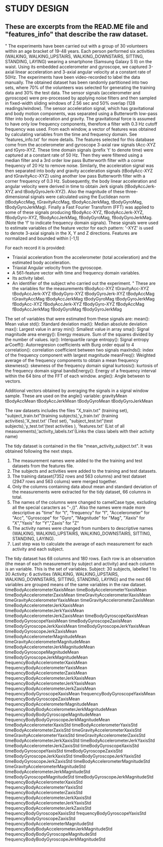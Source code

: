 # STUDY DESIGN
## These are excerpts from the READ.ME file and "features_info" that describe the raw dataset.
"
The experiments have been carried out with a group of 30 volunteers within an age bracket of 19-48 years. Each person performed six activities (WALKING, WALKING_UPSTAIRS, WALKING_DOWNSTAIRS, SITTING, STANDING, LAYING) wearing a smartphone (Samsung Galaxy S II) on the waist. Using its embedded accelerometer and gyroscope, we captured 3-axial linear acceleration and 3-axial angular velocity at a constant rate of 50Hz. The experiments have been video-recorded to label the data manually. The obtained dataset has been randomly partitioned into two sets, where 70% of the volunteers was selected for generating the training data and 30% the test data. 
The sensor signals (accelerometer and gyroscope) were pre-processed by applying noise filters and then sampled in fixed-width sliding windows of 2.56 sec and 50% overlap (128 readings/window). The sensor acceleration signal, which has gravitational and body motion components, was separated using a Butterworth low-pass filter into body acceleration and gravity. The gravitational force is assumed to have only low frequency components, therefore a filter with 0.3 Hz cutoff frequency was used. From each window, a vector of features was obtained by calculating variables from the time and frequency domain. See 'features_info.txt' for more details. 
The features selected for this database come from the accelerometer and gyroscope 3-axial raw signals tAcc-XYZ and tGyro-XYZ. These time domain signals (prefix 't' to denote time) were captured at a constant rate of 50 Hz. Then they were filtered using a median filter and a 3rd order low pass Butterworth filter with a corner frequency of 20 Hz to remove noise. Similarly, the acceleration signal was then separated into body and gravity acceleration signals (tBodyAcc-XYZ and tGravityAcc-XYZ) using another low pass Butterworth filter with a corner frequency of 0.3 Hz. 
Subsequently, the body linear acceleration and angular velocity were derived in time to obtain Jerk signals (tBodyAccJerk-XYZ and tBodyGyroJerk-XYZ). Also the magnitude of these three-dimensional signals were calculated using the Euclidean norm (tBodyAccMag, tGravityAccMag, tBodyAccJerkMag, tBodyGyroMag, tBodyGyroJerkMag). 
Finally a Fast Fourier Transform (FFT) was applied to some of these signals producing fBodyAcc-XYZ, fBodyAccJerk-XYZ, fBodyGyro-XYZ, fBodyAccJerkMag, fBodyGyroMag, fBodyGyroJerkMag. (Note the 'f' to indicate frequency domain signals). 
These signals were used to estimate variables of the feature vector for each pattern:  '-XYZ' is used to denote 3-axial signals in the X, Y and Z directions.
Features are normalized and bounded within [-1,1]

For each record it is provided:
- Triaxial acceleration from the accelerometer (total acceleration) and the estimated body acceleration.
- Triaxial Angular velocity from the gyroscope. 
- A 561-feature vector with time and frequency domain variables. 
- Its activity label. 
- An identifier of the subject who carried out the experiment.
"
These are the variables for the measurements
tBodyAcc-XYZ
tGravityAcc-XYZ
tBodyAccJerk-XYZ
tBodyGyro-XYZ
tBodyGyroJerk-XYZ
tBodyAccMag
tGravityAccMag
tBodyAccJerkMag
tBodyGyroMag
tBodyGyroJerkMag
fBodyAcc-XYZ
fBodyAccJerk-XYZ
fBodyGyro-XYZ
fBodyAccMag
fBodyAccJerkMag
fBodyGyroMag
fBodyGyroJerkMag

The set of variables that were estimated from these signals are: 
mean(): Mean value
std(): Standard deviation
mad(): Median absolute deviation 
max(): Largest value in array
min(): Smallest value in array
sma(): Signal magnitude area
energy(): Energy measure. Sum of the squares divided by the number of values. 
iqr(): Interquartile range 
entropy(): Signal entropy
arCoeff(): Autorregresion coefficients with Burg order equal to 4
correlation(): correlation coefficient between two signals
maxInds(): index of the frequency component with largest magnitude
meanFreq(): Weighted average of the frequency components to obtain a mean frequency
skewness(): skewness of the frequency domain signal 
kurtosis(): kurtosis of the frequency domain signal 
bandsEnergy(): Energy of a frequency interval within the 64 bins of the FFT of each window.
angle(): Angle between to vectors.

Additional vectors obtained by averaging the signals in a signal window sample. These are used on the angle() variable:
gravityMean
tBodyAccMean
tBodyAccJerkMean
tBodyGyroMean
tBodyGyroJerkMean


The raw datasets includes the files "X_train.txt" (training set), "subject_train.txt"(training subjects),'y_train.txt' (training activities),'X_test.txt' (Test set), "subject_test.txt"(test subjects),'y_test.txt'(test activities ), 'features.txt' (List of all measurements),'activity_labels.txt'(Links the class labels with their activity name)

The tidy dataset is contained in the file "mean_activity_subject.txt". It was  obtained following the next steps.
1. The measurement names were added to the the training and test datasets from the features file.
2. The subjects and activities were added to the training and test datasets. 
3. The training dataset(7352 rows and 563 columns) and test dataset (2947 rows and 563 colums) were merged together.
4. Only the columns containing data about mean and standard deviation of the measurements were extracted for the tidy dataset, 66 columns in total.
5. The names of the columns were changed to camelCase type, excluding all the special caracters as "-,()". 
   Also the names were made more descriptive as "time" for "t", "frequency" for "f", "Accelerometer" for "Acc", "Gyroscope" for "Gyro", "Magnitude" for "Mag", "Xaxis" for "X","Yaxis" for "Y","Zaxis" for "Z"
6. The activity names were changed from numbers to descriptive names (WALKING, WALKING_UPSTAIRS, WALKING_DOWNSTAIRS, SITTING, STANDING, LAYING).
7. Last step was to calculate the average of each measurement for each activity and each subject.

The tidy dataset has 68 columns and 180 rows. Each row is an observation (the mean of each measurement by subject and activity) and each column is an variable.
This is the set of variables.
Subject: 30 subjects, labelled 1 to 30
Activity: 6 activities (WALKING, WALKING_UPSTAIRS, WALKING_DOWNSTAIRS, SITTING, STANDING, LAYING)
and the next 66 variables are grouped means of the same variables in the raw dataset.
timeBodyAccelerometerXaxisMean
timeBodyAccelerometerYaxisMean
timeBodyAccelerometerZaxisMean
timeGravityAccelerometerXaxisMean
timeGravityAccelerometerYaxisMean
timeGravityAccelerometerZaxisMean
timeBodyAccelerometerJerkXaxisMean
timeBodyAccelerometerJerkYaxisMean
timeBodyAccelerometerJerkZaxisMean
timeBodyGyroscopeXaxisMean
timeBodyGyroscopeYaxisMean
timeBodyGyroscopeZaxisMean
timeBodyGyroscopeJerkXaxisMean
timeBodyGyroscopeJerkYaxisMean
timeBodyGyroscopeJerkZaxisMean
timeBodyAccelerometerMagnitudeMean
timeGravityAccelerometerMagnitudeMean
timeBodyAccelerometerJerkMagnitudeMean
timeBodyGyroscopeMagnitudeMean
timeBodyGyroscopeJerkMagnitudeMean
frequencyBodyAccelerometerXaxisMean
frequencyBodyAccelerometerYaxisMean
frequencyBodyAccelerometerZaxisMean
frequencyBodyAccelerometerJerkXaxisMean
frequencyBodyAccelerometerJerkYaxisMean
frequencyBodyAccelerometerJerkZaxisMean
frequencyBodyGyroscopeXaxisMean
frequencyBodyGyroscopeYaxisMean
frequencyBodyGyroscopeZaxisMean
frequencyBodyAccelerometerMagnitudeMean
frequencyBodyBodyAccelerometerJerkMagnitudeMean
frequencyBodyBodyGyroscopeMagnitudeMean
frequencyBodyBodyGyroscopeJerkMagnitudeMean
timeBodyAccelerometerXaxisStd
timeBodyAccelerometerYaxisStd
timeBodyAccelerometerZaxisStd
timeGravityAccelerometerXaxisStd
timeGravityAccelerometerYaxisStd
timeGravityAccelerometerZaxisStd
timeBodyAccelerometerJerkXaxisStd
timeBodyAccelerometerJerkYaxisStd
timeBodyAccelerometerJerkZaxisStd
timeBodyGyroscopeXaxisStd
timeBodyGyroscopeYaxisStd
timeBodyGyroscopeZaxisStd
timeBodyGyroscopeJerkXaxisStd
timeBodyGyroscopeJerkYaxisStd
timeBodyGyroscopeJerkZaxisStd
timeBodyAccelerometerMagnitudeStd
timeGravityAccelerometerMagnitudeStd
timeBodyAccelerometerJerkMagnitudeStd
timeBodyGyroscopeMagnitudeStd
timeBodyGyroscopeJerkMagnitudeStd
frequencyBodyAccelerometerXaxisStd
frequencyBodyAccelerometerYaxisStd
frequencyBodyAccelerometerZaxisStd
frequencyBodyAccelerometerJerkXaxisStd
frequencyBodyAccelerometerJerkYaxisStd
frequencyBodyAccelerometerJerkZaxisStd
frequencyBodyGyroscopeXaxisStd
frequencyBodyGyroscopeYaxisStd
frequencyBodyGyroscopeZaxisStd
frequencyBodyAccelerometerMagnitudeStd
frequencyBodyBodyAccelerometerJerkMagnitudeStd
frequencyBodyBodyGyroscopeMagnitudeStd
frequencyBodyBodyGyroscopeJerkMagnitudeStd

